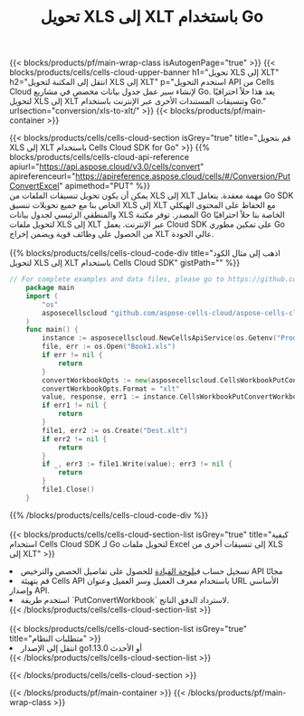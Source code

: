 ﻿---
title:  تحويل XLS إلى XLT باستخدام Go
description: استخدام Aspose.Cells Cloud SDK لـ Go لتحويل ملف بتنسيق XLS إلى ملف بتنسيق XLT.
---
{{< blocks/products/pf/main-wrap-class isAutogenPage="true" >}}
{{< blocks/products/cells/cells-cloud-upper-banner h1="تحويل XLS إلى XLT" h2="انتقل إلى المكتبة لتحويل XLS إلى XLT" p="استخدم التحويل API من Cells Cloud لإنشاء سير عمل جدول بيانات مخصص في مشاريع Go. يعد هذا حلاً احترافيًا لتحويل XLS إلى XLT وتنسيقات المستندات الأخرى عبر الإنترنت باستخدام Go." urlsection="conversion/xls-to-xlt/" >}}
{{< blocks/products/pf/main-container >}}

{{< blocks/products/cells/cells-cloud-section isGrey="true" title="قم بتحويل XLS إلى XLT باستخدام Cells Cloud SDK for Go" >}}
{{% blocks/products/cells/cells-cloud-api-reference apiurl="https://api.aspose.cloud/v3.0/cells/convert" apireferenceurl="https://apireference.aspose.cloud/cells/#/Conversion/PutConvertExcel" apimethod="PUT" %}}
<br/>
يمكن أن يكون تحويل تنسيقات الملفات من XLS إلى XLT مهمة معقدة. يتعامل Go SDK الخاص بنا مع جميع تحويلات تنسيق XLS إلى XLT مع الحفاظ على المحتوى الهيكلي والمنطقي الرئيسي لجدول بيانات XLS المصدر. توفر مكتبة Go الخاصة بنا حلاً احترافيًا لتحويل ملفات XLS إلى XLT عبر الإنترنت. يعمل Cloud SDK على تمكين مطوري Go من الحصول على وظائف قوية ويضمن إخراج XLT عالي الجودة.
<br/>
<br/>
{{% blocks/products/cells/cells-cloud-code-div title="اذهب إلى مثال الكود لتحويل XLS إلى XLT باستخدام Cells Cloud SDK" gistPath="" %}}
 
```go
// For complete examples and data files, please go to https://github.com/aspose-cells-cloud/aspose-cells-cloud-go/
    package main
    import (
	    "os"
	    asposecellscloud "github.com/aspose-cells-cloud/aspose-cells-cloud-go/v22"
    )
    func main() {
	    instance := asposecellscloud.NewCellsApiService(os.Getenv("ProductClientId"), os.Getenv("ProductClientSecret"))
	    file, err := os.Open("Book1.xls")
	    if err != nil {
		    return
	    }
	    convertWorkbookOpts := new(asposecellscloud.CellsWorkbookPutConvertWorkbookOpts)
	    convertWorkbookOpts.Format = "xlt"
	    value, response, err1 := instance.CellsWorkbookPutConvertWorkbook(file, convertWorkbookOpts)
	    if err1 != nil {
		    return
	    }
	    file1, err2 := os.Create("Dest.xlt")
	    if err2 != nil {
		    return
	    }
	    if _, err3 := file1.Write(value); err3 != nil {
		    return
	    }
	    file1.Close()
    }
```
 
{{% /blocks/products/cells/cells-cloud-code-div %}}
<br/>
<br/>
{{< blocks/products/cells/cells-cloud-section-list isGrey="true" title="كيفية استخدام Cells Cloud SDK لـ Go لتحويل ملفات Excel إلى تنسيقات أخرى من XLS إلى XLT" >}}
<li> تسجيل حساب في<a href="https://dashboard.aspose.cloud/">لوحة القيادة</a> للحصول على تفاصيل الحصص والترخيص API مجانًا</li>
<li>قم بتهيئة Cells API باستخدام معرف العميل وسر العميل وعنوان URL الأساسي وإصدار API.</li>
<li>استخدم طريقة `PutConvertWorkbook` لاسترداد الدفق الناتج.</li>
{{< /blocks/products/cells/cells-cloud-section-list >}}
<br/>
<br/>
{{< blocks/products/cells/cells-cloud-section-list isGrey="true" title="متطلبات النظام" >}}
<li>انتقل إلى الإصدار go1.13.0 أو الأحدث</li>
{{< /blocks/products/cells/cells-cloud-section-list >}}

{{< /blocks/products/cells/cells-cloud-section >}}

{{< /blocks/products/pf/main-container >}}
{{< /blocks/products/pf/main-wrap-class >}}
